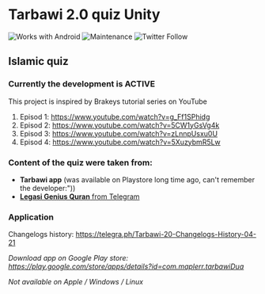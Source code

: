 # Tarbawi 2.0 quiz Unity

![Works with Android](https://img.shields.io/badge/Works_with-Android-green?style=flat-square)
![Maintenance](https://img.shields.io/maintenance/yes/2020?style=flat-square)
![Twitter Follow](https://img.shields.io/twitter/follow/kamal_ke_tu?label=Follow&style=social)

## Islamic quiz

### Currently the development is **ACTIVE**

This project is inspired by Brakeys tutorial series on YouTube

1.  Episod 1: https://www.youtube.com/watch?v=g_Ff1SPhidg
2.  Episod 2: https://www.youtube.com/watch?v=5CW1yGsVg4k
3.  Episod 3: https://www.youtube.com/watch?v=zLnnpUsxu0U
4.  Episod 4: https://www.youtube.com/watch?v=5XuzybmR5Lw

### Content of the quiz were taken from:

- **Tarbawi app** (was available on Playstore long time ago, can't remember the developer:"))
- [**Legasi Genius Quran** from Telegram](https://telegra.ph/Tarbawi-20-Changelogs-History-04-21)

### Application

Changelogs history: https://telegra.ph/Tarbawi-20-Changelogs-History-04-21

_Download app on Google Play store: https://play.google.com/store/apps/details?id=com.maplerr.tarbawiDua_

_Not available on Apple / Windows / Linux_
